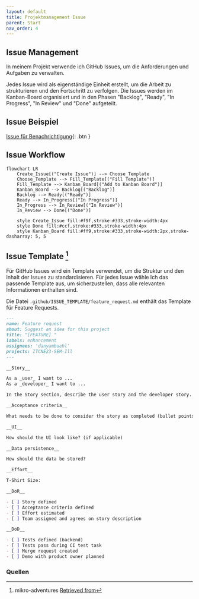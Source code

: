 ```yaml
---
layout: default
title: Projektmanagement Issue
parent: Start
nav_order: 4
---
```


## Issue Management

In meinem Projekt verwende ich GitHub Issues, um die Anforderungen und Aufgaben zu verwalten.

Jedes Issue wird als eigenständige Einheit erstellt, um die Arbeit zu strukturieren und den Fortschritt zu verfolgen.
Die Issues werden im Kanban-Board organisiert und in den Phasen "Backlog", "Ready", "In Progress", "In Review" und "Done" aufgeteilt.

## Issue Beispiel

[Issue für Benachrichtigung](https://github.com/danyambuehl/ITCNE23-SEM-Illl/issues/12){: .btn }

## Issue Workflow

```mermaid
flowchart LR
    Create_Issue[("Create Issue")] --> Choose_Template
    Choose_Template --> Fill_Template[("Fill Template")]
    Fill_Template --> Kanban_Board[("Add to Kanban Board")]
    Kanban_Board --> Backlog[("Backlog")]
    Backlog --> Ready[("Ready")]
    Ready --> In_Progress[("In Progress")]
    In_Progress --> In_Review[("In Review")]
    In_Review --> Done[("Done")]

    style Create_Issue fill:#f9f,stroke:#333,stroke-width:4px
    style Done fill:#ccf,stroke:#333,stroke-width:4px
    style Kanban_Board fill:#ff9,stroke:#333,stroke-width:2px,stroke-dasharray: 5, 5
```

## Issue Template [^1]

Für GitHub Issues wird ein Template verwendet, um die Struktur und den Inhalt der Issues zu standardisieren.
Für jedes Issue wähle Ich das passende Template aus, um sicherzustellen, dass alle relevanten Informationen enthalten sind.

Die Datei `.github/ISSUE_TEMPLATE/feature_request.md` enthält das Template für Feature Requests.

```markdown
---
name: Feature request
about: Suggest an idea for this project
title: "[FEATURE] "
labels: enhancement
assignees: 'danyambuehl'
projects: ITCNE23-SEM-Ill
---

__Story__

As a _user_ I want to ... 
As a _developer_ I want to ... 

In the Story section, describe the user story and the developer story.

__Acceptance criteria__

What needs to be done to consider the story as completed (bullet points)

__UI__

How should the UI look like? (if applicable)

__Data persistence__

How should the data be stored?

__Effort__

T-Shirt Size:

__DoR__

- [ ] Story defined
- [ ] Acceptance criteria defined
- [ ] Effort estimated
- [ ] Team assigned and agrees on story description

__DoD__

- [ ] Tests defined (backend)
- [ ] Tests pass during CI test task
- [ ] Merge request created
- [ ] Demo with product owner planned
```

### Quellen

[^1]: mikro-adventures [Retrieved from](https://gitlab.com/ch-tbz-wb/TE/modules/msvc/mikro-adventures/ma-app/-/issues/7)
